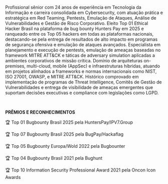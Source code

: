 <p>Profissional sênior com 24 anos de experiência em Tecnologia da Informação e carreira consolidada em Cybersecurity, com atuação prática e estratégica em Red Teaming, Pentests, Emulação de Ataques, Análise de Vulnerabilidades e Gestão de
Risco Corporativo. Eleito Top 01 Ethical Hacker Brasil na plataforma de bug bounty Hunters Pay em 2025 e ranqueado entre os Top 05 hackers em todas as plataformas nacionais, destacando-se pela entrega de resultados de alto impacto em programas de segurança ofensiva e emulação de ataques avançados. Especialista em planejamento e execução de pentests, emulação de ameaças baseadas no framework MITRE ATT&CK e táticas de adversary simulation aplicadas a ambientes corporativos de missão crítica. Domínio de arquiteturas on-premises, multi-cloud, mobile (AppSec) e infraestruturas híbridas, atuando em projetos alinhados a frameworks e normas internacionais como NIST, ISO 27001, OWASP, e MITRE ATT&CK. Histórico comprovado em implementação de programas de Threat Intelligence, Comitês de Gestão de Vulnerabilidades e entrega de visibilidade de ameaças emergentes que suportam decisões executivas e compliance com legislações como LGPD.</p><br>

<p><b>PRÊMIOS E RECONHECIMENTOS</b></p>
<p>🏆 Top 01 Bugbounty Brasil 2025 pela HuntersPay/IPV7.Group</p>
<p>🏆 Top 07 Bugbounty Brasil 2025 pela BugPay/Hackaflag</p>
<p>🏆 Top 05 Bugbounty Europa/Wold 2022 pela Bugbounter</p>
<p>🏆 Top 04 Bugbounty Brasil 2021 pela Bughunt</p>
<p>🏆 Top 10 Information Security Professional Award 2021 pela Oncon Icon Awards</p>


